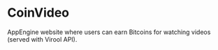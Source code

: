 CoinVideo
=========

AppEngine website where users can earn Bitcoins for watching videos (served with Virool API).
